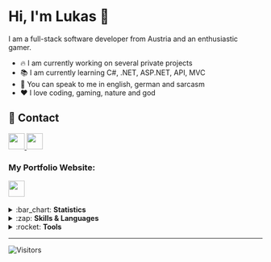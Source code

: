 # Hi, I'm Lukas :wave:

I am a full-stack software developer from Austria and an enthusiastic gamer.

- :fire: I am currently working on several private projects
- :books: I am currently learning C#, .NET, ASP.NET, API, MVC
- :speech_balloon: You can speak to me in english, german and sarcasm
- :heart: I love coding, gaming, nature and god

## :page_with_curl: Contact

<a href="mailto: contact@lukas-volgger.dev" target="_blank">
  <img src="https://img.shields.io/static/v1?label=&message=EMAIL&color=%23202121&style=for-the-badge&logo=protonmail&logoColor=%23ECB831" height="32">
</a>
<a href="https://www.linkedin.com/in/lukas-volgger-894541251/" target="_blank">
  <img src="https://img.shields.io/static/v1?label=&message=linkedin&color=%23202121&style=for-the-badge&logo=linkedin&logoColor=%230961B8" height="32">
</a>

<br>

### My Portfolio Website:

<a href="https://lukas-volgger.dev" target="_blank">
  <img src="https://img.shields.io/static/v1?label=&message=www.lukas-volgger.dev&color=%23202121&style=for-the-badge&logo=googlechrome&logoColor=%2339a6e6" height="32">
</a>

<br>
<br>

<details> 
  <summary>:bar_chart: <b>Statistics</b></summary>
  <br>
  
  <img alt="Lukas Volgger's Top Languages" src="https://github-readme-stats.vercel.app/api/top-langs/?username=LukasVolgger&layout=compact&bg_color=202121&hide_border=true&text_color=ffffff&title_color=e64d39" height="200px" />
  <br>
  <img alt="Lukas Volgger's GitHub stats" src="https://github-readme-stats.vercel.app/api?username=LukasVolgger&show_icons=true&bg_color=202121&hide_border=true&text_color=ffffff&title_color=ff035f" height="200px" />

</details>

<details> 
  <summary>:zap: <b>Skills & Languages</b></summary>
  <br>

  <img src="https://img.shields.io/static/v1?label=&message=CSHARP&color=%23202121&style=for-the-badge&logo=csharp&logoColor=%236F1C7B" height="32">
  <img src="https://img.shields.io/static/v1?label=&message=.NET&color=%23202121&style=for-the-badge&logo=dotnet&logoColor=%235632D5" height="32">
  <img src="https://img.shields.io/static/v1?label=&message=Java&color=%23202121&style=for-the-badge&logo=openjdk&logoColor=%23E97B18" height="32">
  <img src="https://img.shields.io/static/v1?label=&message=React&color=%23202121&style=for-the-badge&logo=react&logoColor=%2361DBFB" height="32">
  <img src="https://img.shields.io/static/v1?label=&message=Angular&color=%23202121&style=for-the-badge&logo=angular&logoColor=%23D2002F" height="32">
  <img src="https://img.shields.io/static/v1?label=&message=JavaScript&color=%23202121&style=for-the-badge&logo=JavaScript&logoColor=%23EAD41C" height="32">
  <img src="https://img.shields.io/static/v1?label=&message=TypeScript&color=%23202121&style=for-the-badge&logo=typescript&logoColor=%232F74C0" height="32">
  <img src="https://img.shields.io/static/v1?label=&message=HTML5&color=%23202121&style=for-the-badge&logo=html5&logoColor=%23D84924" height="32">
  <img src="https://img.shields.io/static/v1?label=&message=CSS3&color=%23202121&style=for-the-badge&logo=css3&logoColor=%232449D8" height="32">
  <img src="https://img.shields.io/static/v1?label=&message=Node.JS&color=%23202121&style=for-the-badge&logo=node.js&logoColor=%237CC327" height="32">
  <img src="https://img.shields.io/static/v1?label=&message=MySQL&color=%23202121&style=for-the-badge&logo=mysql&logoColor=%23006F88" height="32">
  <img src="https://img.shields.io/static/v1?label=&message=Git&color=%23202121&style=for-the-badge&logo=git&logoColor=%23E94E31" height="32">
  <img src="https://img.shields.io/static/v1?label=&message=Bootstrap&color=%23202121&style=for-the-badge&logo=bootstrap&logoColor=%23880AFB" height="32">
  <img src="https://img.shields.io/static/v1?label=&message=Material+Design&color=%23202121&style=for-the-badge&logo=material-design&logoColor=%236F6F6F" height="32">
 
</details>

<details> 
  <summary>:rocket: <b>Tools</b></summary>
  <br>

<img src="https://img.shields.io/static/v1?label=&message=Rider&color=%23202121&style=for-the-badge&logo=rider&logoColor=%23000000" height="32">
  <img src="https://img.shields.io/static/v1?label=&message=IntelliJ+IDEA&color=%23202121&style=for-the-badge&logo=intellijidea&logoColor=%23EFEFEF" height="32">
  <img src="https://img.shields.io/static/v1?label=&message=VS+Code&color=%23202121&style=for-the-badge&logo=visual-studio-code&logoColor=%2341A2E9" height="32">
  <img src="https://img.shields.io/static/v1?label=&message=Docker&color=%23202121&style=for-the-badge&logo=docker&logoColor=%230997E5" height="32">
  <img src="https://img.shields.io/static/v1?label=&message=Firebase&color=%23202121&style=for-the-badge&logo=firebase&logoColor=%23F2C12D" height="32">
  <img src="https://img.shields.io/static/v1?label=&message=GitHub&color=%23202121&style=for-the-badge&logo=github&logoColor=%23ffffff" height="32">
  
</details>
  
  ---
  
![Visitors](https://api.visitorbadge.io/api/VisitorHit?user=LukasVolgger&repo=LukasVolgger&labelColor=%23202121&countColor=%23202121)
